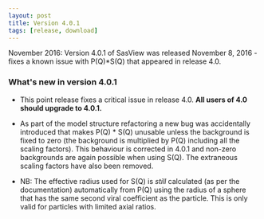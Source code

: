 ```yaml
---
layout: post
title: Version 4.0.1
tags: [release, download]
---
```


November 2016: Version 4.0.1 of SasView was released November 8, 2016 - fixes a known issue with P(Q)*S(Q) that appeared in release 4.0.

### What's new in version 4.0.1

*   This point release fixes a critical issue in release 4.0. **All users of 4.0 should upgrade to 4.0.1.**

*   As part of the model structure refactoring a new bug was accidentally introduced that makes P(Q) \* S(Q) unusable unless the background is fixed to zero (the background is multiplied by P(Q) including all the scaling factors). This behaviour is corrected in 4.0.1 and non-zero backgrounds are again possible when using S(Q). The extraneous scaling factors have also been removed.
*   NB: The effective radius used for S(Q) is _still_ calculated (as per the documentation) automatically from P(Q) using the radius of a sphere that has the same second viral coefficient as the particle. This is only valid for particles with limited axial ratios.
